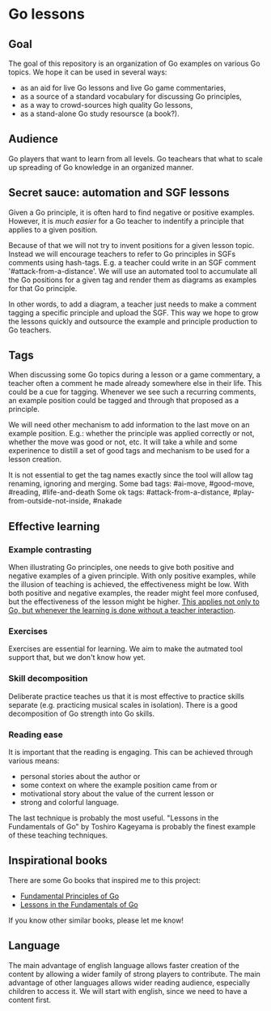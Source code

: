 # Go lessons

## Goal 

The goal of this repository is an organization of Go examples on various Go topics.
We hope it can be used in several ways:
- as an aid for live Go lessons and live Go game commentaries,
- as a source of a standard vocabulary for discussing Go principles,
- as a way to crowd-sources high quality Go lessons,
- as a stand-alone Go study resoursce (a book?).

## Audience

Go players that want to learn from all levels.
Go teachears that what to scale up spreading of Go knowledge in an organized manner.

## Secret sauce: automation and SGF lessons

Given a Go principle, it is often hard to find negative or positive examples. 
However, it is _much easier_ for a Go teacher to indentify a principle that applies to a given position.

Because of that we will not try to invent positions for a given lesson topic.
Instead we will encourage teachers to refer to Go principles in SGFs comments using hash-tags.
E.g. a teacher could write in an SGF comment '#attack-from-a-distance'.
We will use an automated tool to accumulate all the Go positions for a given tag and render them as diagrams as examples for that Go principle.

In other words, to add a diagram, a teacher just needs to make a comment tagging a specific principle and upload the SGF.
This way we hope to grow the lessons quickly and outsource the example and principle production to Go teachers.

## Tags

When discussing some Go topics during a lesson or a game commentary, a teacher often a comment he made already somewhere else in their life.
This could be a cue for tagging.
Whenever we see such a recurring comments, an example position could be tagged and through that proposed as a principle.

We will need other mechanism to add information to the last move on an example position.
E.g.: whether the principle was applied correctly or not, whether the move was good or not, etc.
It will take a while and some experinence to distill a set of good tags and mechanism to be used for a lesson creation.

It is not essential to get the tag names exactly since the tool will allow tag renaming, ignoring and merging.
Some bad tags: #ai-move, #good-move, #reading, #life-and-death
Some ok tags: #attack-from-a-distance, #play-from-outside-not-inside, #nakade

## Effective learning

### Example contrasting

When illustrating Go principles, one needs to give both positive and negative examples of a given principle.
With only positive examples, while the illusion of teaching is achieved, the effectiveness might be low.
With both positive and negative examples, the reader might feel more confused, but the effectiveness of the lesson might be higher.
[This applies not only to Go, but whenever the learning is done without a teacher interaction](https://www.youtube.com/watch?v=eVtCO84MDj8).

### Exercises

Exercises are essential for learning. 
We aim to make the autmated tool support that, but we don't know how yet.

### Skill decomposition

Deliberate practice teaches us that it is most effective to practice skills separate (e.g. practicing musical scales in isolation).
There is a good decomposition of Go strength into Go skills.

### Reading ease

It is important that the reading is engaging. 
This can be achieved through various means:
 - personal stories about the author or
 - some context on where the example position came from or
 - motivational story about the value of the current lesson or
 - strong and colorful language.

The last technique is probably the most useful. 
"Lessons in the Fundamentals of Go" by Toshiro Kageyama is probably the finest example of these teaching techniques.

## Inspirational books

There are some Go books that inspired me to this project:
- [Fundamental Principles of Go](https://www.goodreads.com/en/book/show/1485651.Fundamental_Principles_Of_Go)
- [Lessons in the Fundamentals of Go](https://www.goodreads.com/book/show/1241950.Lessons_in_the_Fundamentals_of_Go)

If you know other similar books, please let me know!

## Language

The main advantage of english language allows faster creation of the content by allowing a wider family of strong players to contribute.
The main advantage of other languages allows wider reading audience, especially children to access it.
We will start with english, since we need to have a content first.
